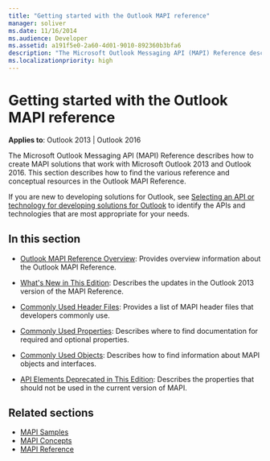 ```yaml
---
title: "Getting started with the Outlook MAPI reference"
manager: soliver
ms.date: 11/16/2014
ms.audience: Developer
ms.assetid: a191f5e0-2a60-4d01-9010-892360b3bfa6
description: "The Microsoft Outlook Messaging API (MAPI) Reference describes how to create MAPI solutions that work with Microsoft Outlook 2013 and Outlook 2016."
ms.localizationpriority: high
---
```


# Getting started with the Outlook MAPI reference

**Applies to**: Outlook 2013 | Outlook 2016 
  
The Microsoft Outlook Messaging API (MAPI) Reference describes how to create MAPI solutions that work with Microsoft Outlook 2013 and Outlook 2016. This section describes how to find the various reference and conceptual resources in the Outlook MAPI Reference.
  
If you are new to developing solutions for Outlook, see [Selecting an API or technology for developing solutions for Outlook](../selecting-an-api-or-technology-for-developing-solutions-for-outlook.md) to identify the APIs and technologies that are most appropriate for your needs. 
  
## In this section

- [Outlook MAPI Reference Overview](outlook-mapi-reference-overview.md): Provides overview information about the Outlook MAPI Reference.
    
- [What's New in This Edition](what-s-new-in-this-edition.md): Describes the updates in the Outlook 2013 version of the MAPI Reference.
    
- [Commonly Used Header Files](commonly-used-header-files.md): Provides a list of MAPI header files that developers commonly use.
    
- [Commonly Used Properties](commonly-used-properties.md): Describes where to find documentation for required and optional properties.
    
- [Commonly Used Objects](commonly-used-objects.md): Describes how to find information about MAPI objects and interfaces.
    
- [API Elements Deprecated in This Edition](api-elements-deprecated-in-this-edition.md): Describes the properties that should not be used in the current version of MAPI.
    
## Related sections

- [MAPI Samples](mapi-samples.md) 
- [MAPI Concepts](mapi-concepts.md)
- [MAPI Reference](mapi-reference.md)
  

